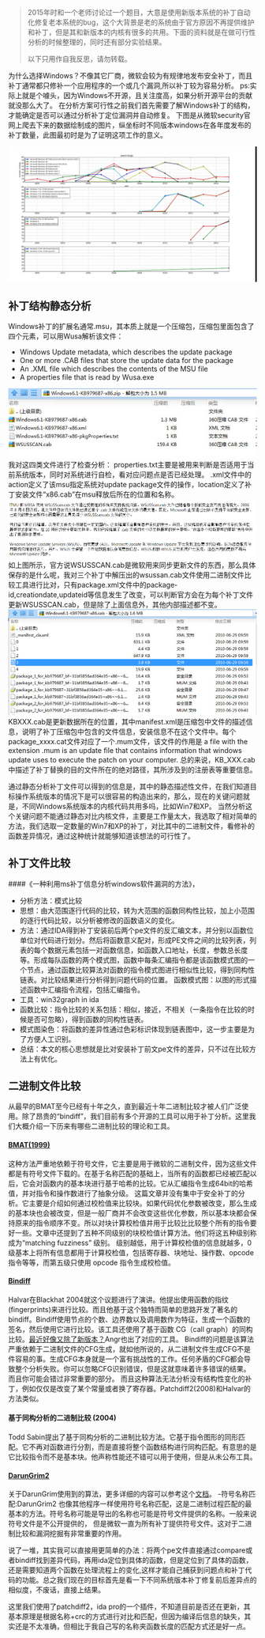 > 2015年时和一个老师讨论过一个题目，大意是使用新版本系统的补丁自动化修复老本系统的bug，这个大背景是老的系统由于官方原因不再提供维护和补丁，但是其和新版本的内核有很多的共用。下面的资料就是在做可行性分析的时候整理的，同时还有部分实验结果。
>
> 以下只用作自我反思，请勿转载。

为什么选择Windows？不像其它厂商，微软会较为有规律地发布安全补丁，而且补丁通常都只修补一个应用程序的一个或几个漏洞,所以补丁较为容易分析。
ps:实际上就是个噱头，因为Windows不开源，且关注度高，如果分析开源平台的贡献就没那么大了。
在分析方案可行性之前我们首先需要了解Windows补丁的结构，才能确定是否可以通过分析补丁定位漏洞并自动修复。
下图是从微软security官网上爬去下来的数据绘制成的图片，纵坐标时不同版本windows在各年度发布的补丁数量，此图最初时是为了证明这项工作的意义。

![bug-years](/img/in-post/post-patch-repair/bug-years.png)

## 补丁结构静态分析

Windows补丁的扩展名通常.msu，其本质上就是一个压缩包，压缩包里面包含了四个元素，可以用Wusa解析该文件：
- Windows Update metadata, which describes the update package
- One or more .CAB files that store the update data for the package
- An .XML file which describes the contents of the MSU file
- A properties file that is read by Wusa.exe

![package](/img/in-post/post-patch-repair/update-metadata.png)
我对这四类文件进行了检查分析：
properties.txt主要是被用来判断是否适用于当前系统版本，同时对系统进行自检，看对应问题点是否已经处理。
.xml文件中的action定义了该msu指定系统对update package文件的操作，location定义了补丁安装文件“x86.cab”在msu释放后所在的位置和名称。
![package](/img/in-post/post-patch-repair/wusa.png)
如上图所示，官方说WSUSSCAN.cab是微软用来同步更新文件的东西，那么具体保存的是什么呢，我对三个补丁中解压出的wsussan.cab文件使用二进制文件比较工具进行比对，只有package.xml文件中的package-id,creationdate,updateid等信息发生了改变，可以判断官方会在为每个补丁文件更新WSUSSCAN.cab，但是除了上面信息外，其他内部描述都不变。
![package](/img/in-post/post-patch-repair/kbxxx.png)
KBXXX.cab是更新数据所在的位置，其中manifest.xml是压缩包中文件的描述信息，说明了补丁压缩包中包含的文件信息，安装信息不在这个文件中。每个package_xxxx.cat文件对应了一个.mum文件，该文件的作用是
a file with the extension .mum is an update file that contains information that windows update uses to execute the patch on your computer.
总的来说，KB_XXX.cab中描述了补丁替换的目的文件所在的绝对路径，其所涉及到的注册表等重要信息。

通过静态分析补丁文件可以得到的信息是，其中的静态描述性文件，在我们知道目标操作系统版本的情况下是可以很容易的构造出来的，那么，现在的关键问题就是，不同Windows系统版本的内核代码共用多吗，比如Win7和XP。
当然分析这个关键问题不能通过静态对比内核文件，主要是工作量太大，我选取了相对简单的方法，我们选取一定数量的Win7和XP的补丁，对比其中的二进制文件，看修补的函数差异情况，通过这种统计就能够知道该想法的可行性了。

## 补丁文件比较

####《一种利用ms补丁信息分析windows软件漏洞的方法》，
- 分析方法：模式比较
- 思想：由大范围逐行代码的比较，转为大范围的函数同构性比较，加上小范围的逐行代码比较，以分析被修改的函数语义的变化。
- 方法：通过IDA得到补丁安装前后两个pe文件的反汇编文本，并分别以函数位单位对代码进行划分。然后将函数意义配对，形成PE文件之间的比较列表，列表的每个数据元素包括一对函数信息，如函数入口地址，长度，参数总长度等。形成每队函数的两个模式图，函数中每条汇编指令都是该函数模式图的一个节点，通过函数比较算法对函数的指令模式图进行相似性比较，得到同构性链表。对比较结果进行分析得到问题代码的位置。
函数模式图：以图的形式描述函数中汇编指令流程，包括汇编指令。
- 工具：win32graph in ida
- 函数比较：指令比较的关系包括：相似，接近，不相关（一条指令在比较的时候是否可忽略），得到函数的同构性链表。
- 模式图染色：将函数的差异性通过色彩标识体现到链表图中，这一步主要是为了方便人工识别。
- 总结：本文的核心思想就是比对安装补丁前文pe文件的差异，只不过在比较方法上有优化。

## 二进制文件比较

从最早的BMAT至今已经有十年之久，直到最近十年二进制比较才被人们广泛使用。除了昂贵的“bindiff”，我们目前有多个开源的工具可以用于补丁分析。这里我们大概介绍一下历来有哪些二进制比较的理论和工具。

#### [BMAT(1999)](https://www.jilp.org/vol2/v2paper2.pdf)
这种方法严重地依赖于符号文件，它主要是用于微软的二进制文件，因为这些文件都是有符号文件下载的。在基于名称匹配的基础上，当所有的函数都已经被匹配以后，它会对函数内的基本块进行基于哈希的比较。它从汇编指令生成64bit的哈希值，并对指令和操作数进行了抽象分级。
这篇文章并没有集中于安全补丁的分析。它主要是介绍如何通过校检值来比较块。如果代码优化参数被改变，那么生成的基本块也会被改变，但是一般厂商并不会改变这些优化参数，所以基本块都会保持原来的指令顺序不变。所以对块计算校检值并用于比较比比较整个所有的指令要好一些。文章中还提到了五种不同级别的块校检值计算方法。他们将这五种级别称成为“matching fuzziness” 级别。
级别越低，用于计算校检值的信息就越多，0 级基本上将所有信息都用于计算校检值，包括寄存器、块地址、操作数、opcode 指令等等，而第五级只使用 opcode 指令生成校检值。

#### [Bindiff](https://static.googleusercontent.com/media/www.zynamics.com/en//downloads/bindiffsstic05-1.pdf)
Halvar在Blackhat 2004就这个议题进行了演讲。他提出使用函数的指纹(fingerprints)来进行比较。而且他基于这个独特而简单的思路开发了著名的 bindiff。Bindiff使用节点的个数、边界数以及调用数作为特征，生成一个函数的签名，然后使用它进行比较。该工具还使用了基于函数 CG（call graph）的同构比较。[最近好像又除了新版本？](https://blog.csdn.net/fjh658/article/details/77646526)Angr也出了对应的工具。
Bindiff的问题是该算法严重依赖于二进制文件的CFG生成，就如他所说的，从二进制文件生成CFG不是件容易的事。生成CFG本身就是一个富有挑战性的工作。任何矛盾的CFG都会导致整个分析失败。你可以忽略CFG识别错误，但是这就意味着许多错误的结果。而且你可能会错过非常重要的部分。
而且这种算法无法分析没有结构性变化的补丁，例如仅仅是改变了某个常量或者换了寄存器。Patchdiff2(2008)和Halvar的方法类似。

#### 基于同构分析的二进制比较 (2004)
Todd Sabin提出了基于同构分析的二进制比较方法。它基于指令图形的同形匹配。它不再对函数进行分割，而是直接将整个函数结构进行同构匹配。有意思的是它比较指令而不是基本块。他声称性能还不错可以用于使用，但是从未公布工具。

#### [DarunGrim2](http://www.darungrim.org/)
关于DarunGrim使用到的算法，更多详细的内容可以参考这个[文档](/img/in-post/post-patch-repair/patch.pdf)。
-符号名称匹配:DarunGrim2 也像其他程序一样使用符号名称匹配，这是二进制过程匹配的最基本的方法。符号名称可能是导出的名称也可能是符号文件提供的名称。一般来说符号文件是不公开提供的， 但是微软一直为所有补丁提供符号文件。这对于二进制比较和漏洞挖掘有非常重要的作用。

说了一堆，其实我可以直接用更简单的办法：将两个pe文件直接通过compare或者bindiff找到差异代码，再用ida定位到具体的函数，但是定位到了具体的函数，还是需要知道两个函数在处理流程上的变化,这样才能自己捕获到问题点和补丁代码的功能。总之我们现在的目标首先是看一下不同系统版本补丁修复前后差异点的相似度，不废话，直接上结果。

这里我们使用了patchdiff2，ida pro的一个插件，不知道目前是否还在更新，其基本原理是根据名称+crc的方式进行对比和匹配，但因为编译后信息的缺失，其实还是不太准确，但相比于我自己写的名称夹函数长度的匹配方式还是好一点。

 
